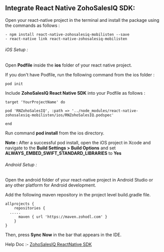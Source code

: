 ## Integrate React Native ZohoSalesIQ SDK:

Open your react-native project in the terminal and install the package using the commands as follows :

    - npm install react-native-zohosalesiq-mobilisten --save
    - react-native link react-native-zohosalesiq-mobilisten

###### iOS Setup :

Open **Podfile** inside the **ios** folder of your react native project.

If you don't have Podfile, run the following command from the ios folder :

```
pod init
```

Include **ZohoSalesIQ React Native SDK** into your Podfile as follows :

```
target 'YourProjectName' do

pod 'RNZohoSalesIQ', :path => '../node_modules/react-native-zohosalesiq-mobilisten/ios/RNZohoSalesIQ.podspec'

end
```

Run command **pod install** from the ios directory.

**Note :**
After a successful pod install, open the iOS project in Xcode and navigate to the **Build Settings > Build Options** and set **ALWAYS_EMBED_SWIFT_STANDARD_LIBRARIES** to **Yes**

###### Android Setup :

Open the android folder of your react-native project in Android Studio or any other platform for Android development.

Add the following maven repository in the project level build.gradle file.

```
allprojects {
    repositories {
  .....
      maven { url 'https://maven.zohodl.com' }
    }
}
```

Then, press **Sync Now** in the bar that appears in the IDE.


Help Doc :- [ZohoSalesIQ ReactNative SDK](https://www.zoho.com/salesiq/help/developer-section/react-native-sdk-installation.html)
